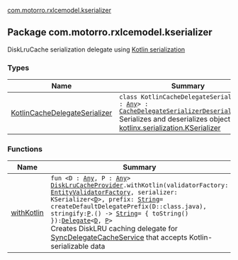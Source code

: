 [com.motorro.rxlcemodel.kserializer](./index.md)

## Package com.motorro.rxlcemodel.kserializer

DiskLruCache serialization delegate using [Kotlin serialization](https://github.com/Kotlin/kotlinx.serialization/)

### Types

| Name | Summary |
|---|---|
| [KotlinCacheDelegateSerializer](-kotlin-cache-delegate-serializer/index.md) | `class KotlinCacheDelegateSerializer<D : `[`Any`](https://kotlinlang.org/api/latest/jvm/stdlib/kotlin/-any/index.html)`> : `[`CacheDelegateSerializerDeserializer`](../com.motorro.rxlcemodel.base.service/-cache-delegate-serializer-deserializer/index.md)`<`[`D`](-kotlin-cache-delegate-serializer/index.md#D)`>`<br>Serializes and deserializes objects with [kotlinx.serialization.KSerializer](#) |

### Functions

| Name | Summary |
|---|---|
| [withKotlin](with-kotlin.md) | `fun <D : `[`Any`](https://kotlinlang.org/api/latest/jvm/stdlib/kotlin/-any/index.html)`, P : `[`Any`](https://kotlinlang.org/api/latest/jvm/stdlib/kotlin/-any/index.html)`> `[`DiskLruCacheProvider`](../com.motorro.rxlcemodel.disklrucache/-disk-lru-cache-sync-delegate/-disk-lru-cache-provider/index.md)`.withKotlin(validatorFactory: `[`EntityValidatorFactory`](../com.motorro.rxlcemodel.base.entity/-entity-validator-factory/index.md)`, serializer: KSerializer<`[`D`](with-kotlin.md#D)`>, prefix: `[`String`](https://kotlinlang.org/api/latest/jvm/stdlib/kotlin/-string/index.html)` = createDefaultDelegatePrefix(D::class.java), stringify: `[`P`](with-kotlin.md#P)`.() -> `[`String`](https://kotlinlang.org/api/latest/jvm/stdlib/kotlin/-string/index.html)` = { toString() }): `[`Delegate`](../com.motorro.rxlcemodel.base.service/-sync-delegate-cache-service/-delegate/index.md)`<`[`D`](with-kotlin.md#D)`, `[`P`](with-kotlin.md#P)`>`<br>Creates DiskLRU caching delegate for [SyncDelegateCacheService](../com.motorro.rxlcemodel.base.service/-sync-delegate-cache-service/index.md) that accepts Kotlin-serializable data |
